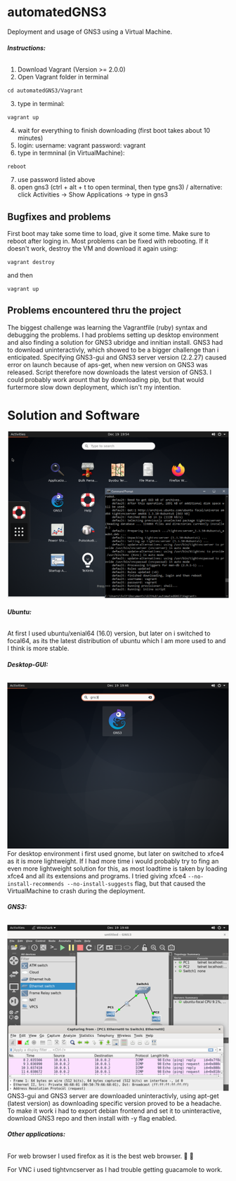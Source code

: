# automatedGNS3
Deployment and usage of GNS3 using a Virtual Machine.

###### **Instructions:**
1. Download Vagrant (Version >= 2.0.0)
2. Open Vagrant folder in terminal
```Shell
cd automatedGNS3/Vagrant
```
3. type in terminal:
```Shell 
vagrant up 
```
4. wait for everything to finish downloading (first boot takes about 10 minutes)
5. login:
username: vagrant
password: vagrant
6. type in termninal (in VirtualMachine):
```Shell 
reboot
```
7. use password listed above
8. open gns3 (ctrl + alt + t to open terminal, then type gns3) / alternative: click Activities -> Show Applications -> type in gns3

## Bugfixes and problems
First boot may take some time to load, give it some time. Make sure to reboot after loging in.
Most problems can be fixed with rebooting. If it doesn't work, destroy the VM and download it again using:
```Shell 
vagrant destroy
```
and then
```Shell 
vagrant up 
```

## Problems encountered thru the project

The biggest challenge was learning the Vagrantfile (ruby) syntax and debugging the problems. I had problems setting up desktop environment and also finding a solution for GNS3 ubridge and innitian install. GNS3 had to download uninteractivly, which showed to be a bigger challenge than i enticipated.
Specifying GNS3-gui and GNS3 server version (2.2.27) caused error on launch because of aps-get, when new version on GNS3 was released. Script therefore now downloads the latest version of GNS3. I could probably work arount that by downloading pip, but that would furtermore slow down deployment, which isn't my intention.


# Solution and Software
![Solution](.\Screenshots\Solution.png?raw=true "Solution")


###### **Ubuntu:**
At first I used ubuntu/xenial64 (16.0) version, but later on i switched to focal64, as its the latest distribution of ubuntu which I am more used to and I think is more stable.


###### **Desktop-GUI:**
![Desktop-GUI](.\Screenshots\Desktop-GUI.png?raw=true "Desktop-GUI")
For desktop environment i first used gnome, but later on switched to xfce4 as it is more lightweight. If I had more time i would probably try to fing an even more lightweight solution for this, as most loadtime is taken by loading xfce4 and all its extensions and programs.
I tried giving xfce4 ``` --no-install-recommends --no-install-suggests ``` flag, but that caused the VirtualMachine to crash during the deployment.

###### **GNS3:**
![GNS3](.\Screenshots\GNS3-wireshark.png?raw=true "GNS3")
GNS3-gui and GNS3 server are downloaded uninteractivly, using apt-get (latest version) as downloading specific version proved to be a headache.
To make it work i had to export debian frontend and set it to uninteractive, download GNS3 repo and then install with -y flag enabled.


###### **Other applications:**
For web browser I used firefox as it is the best web browser. :fox_face: :1st_place_medal:

For VNC i used tightvncserver as I had trouble getting guacamole to work.


